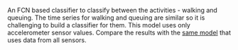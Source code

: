 An FCN based classifier to classify between the activities - walking and queuing. 
The time series for walking and queuing are similar so it is challenging to build a classifier for them.
This model uses only accelerometer sensor values. Compare the results with the [same model](./../FCN_Classifier_qw_allDims) that uses data from all sensors.
